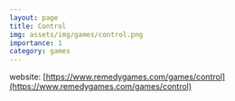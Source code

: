 ```yaml
---
layout: page
title: Control
img: assets/img/games/control.png
importance: 1
category: games
---
```


website: [https://www.remedygames.com/games/control](https://www.remedygames.com/games/control)
